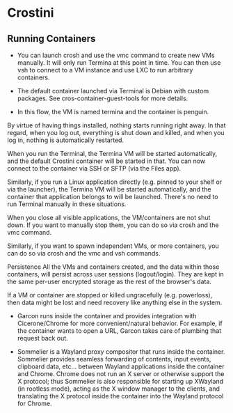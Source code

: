 # Crostini
## Running Containers

* You can launch crosh and use the vmc command to create new VMs manually. It will only run Termina at this point in time. You can then use vsh to connect to a VM instance and use LXC to run arbitrary containers.

* The default container launched via Terminal is Debian with custom packages. See cros-container-guest-tools for more details.

* In this flow, the VM is named termina and the container is penguin.




By virtue of having things installed, nothing starts running right away. In that regard, when you log out, everything is shut down and killed, and when you log in, nothing is automatically restarted.

When you run the Terminal, the Termina VM will be started automatically, and the default Crostini container will be started in that. You can now connect to the container via SSH or SFTP (via the Files app).

Similarly, if you run a Linux application directly (e.g. pinned to your shelf or via the launcher), the Termina VM will be started automatically, and the container that application belongs to will be launched. There's no need to run Terminal manually in these situations.

When you close all visible applications, the VM/containers are not shut down. If you want to manually stop them, you can do so via crosh and the vmc command.

Similarly, if you want to spawn independent VMs, or more containers, you can do so via crosh and the vmc and vsh commands.

Persistence
All the VMs and containers created, and the data within those containers, will persist across user sessions (logout/login). They are kept in the same per-user encrypted storage as the rest of the browser's data.

If a VM or container are stopped or killed ungracefully (e.g. powerloss), then data might be lost and need recovery like anything else in the system.



* Garcon runs inside the container and provides integration with Cicerone/Chrome for more convenient/natural behavior. For example, if the container wants to open a URL, Garcon takes care of plumbing that request back out.

* Sommelier is a Wayland proxy compositor that runs inside the container. Sommelier provides seamless forwarding of contents, input events, clipboard data, etc... between Wayland applications inside the container and Chrome. Chrome does not run an X server or otherwise support the X protocol; thus Sommelier is also responsible for starting up XWayland (in rootless mode), acting as the X window manager to the clients, and translating the X protocol inside the container into the Wayland protocol for Chrome.
